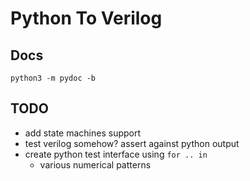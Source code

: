 # Python To Verilog

## Docs

`python3 -m pydoc -b`

## TODO

- add state machines support  
- test verilog somehow? assert against python output
- create python test interface using `for .. in`
  - various numerical patterns
